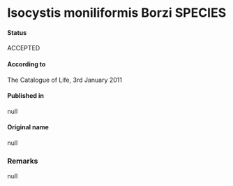 Isocystis moniliformis Borzi SPECIES
=======

#### Status
ACCEPTED

#### According to
The Catalogue of Life, 3rd January 2011

#### Published in
null

#### Original name
null

### Remarks
null